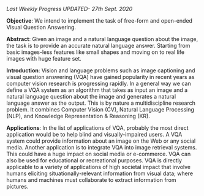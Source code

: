 *Last Weekly Progress UPDATED- 27th Sept. 2020*

**Objective**: We intend to implement the task of free-form and open-ended Visual Question Answering.

**Abstract**: Given an image and a natural language question about the image, the task is to provide an accurate natural language answer. Starting from basic images-less features like small shapes and moving on to real life images with huge feature set. 

**Introduction**: Vision and language problems such as image captioning and visual question answering (VQA) have gained popularity in recent years as computer vision research is progressing rapidly.  In a general way we can define a VQA system as an algorithm that takes as input an image and a natural language question about the image and generates a natural language answer as the output. This is by nature a multidiscipline research problem. It combines Computer Vision (CV), Natural Language Processing (NLP), and Knowledge Representation & Reasoning (KR).  

**Applications**: In the list of applications of VQA, probably the most direct application would be to help blind and visually-impaired users. A VQA system could provide information about an image on the Web or any social media. Another application is to integrate VQA into image retrieval systems. This could have a huge impact on social media or e-commerce. VQA can also be used for educational or recreational purposes. VQA is directly applicable to a variety of applications of high societal impact that involve humans eliciting situationally-relevant information from visual data; where humans and machines must collaborate to extract information from pictures.
